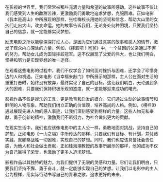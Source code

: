
在影视的世界里，我们常常被那些充满力量和希望的故事所感动。这些故事不仅让我们感受到人生的酸甜苦辣，更激励我们勇敢地追求梦想，克服困难。正如电影《我本是高山》中所展现的那样，张桂梅校长用她的坚韧和信念，帮助大山里的女孩们走出大山，改变命运。她的故事告诉我们，无论身处何种困境，只要我们坚持自己的信念，就一定能够实现梦想。

励志电影之所以能够深深打动人心，是因为它们通过真实的故事和感人的情节，激发了观众内心深处的力量。例如，《摔跤吧！爸爸》中，一个贫困的父亲通过不懈的努力，帮助女儿成为国际摔跤冠军。这不仅展现了父爱的伟大，也让我们明白，坚持和努力是实现梦想的唯一途径。

在观看这些电影的过程中，我们不仅学会了如何面对挫折与困难，还学会了珍惜身边的人和机遇。正如电影《当幸福来敲门》中所展示的那样，主人公在面对生活的重重打击时，始终没有放弃，最终实现了自己的目标。这让我们明白，无论遇到多大的困难，只要我们保持积极乐观的态度，就一定能够迎来成功的曙光。

影视作品不仅是娱乐的工具，更是教育和启发的媒介。它们通过生动的故事情节和鲜明的人物形象，帮助我们树立正确的价值观，培养高尚的人格。例如，《榜样8》通过展现先进人物的感人事迹，让我们深刻感受到榜样的力量。这些人物无私奉献、勇于创新的精神，激励我们不断努力，为社会做出更大的贡献。

在现实生活中，我们也应该像电影中的主人公一样，勇敢地面对挑战，坚持自己的梦想。正如电影《一山之隔》中所传达的那样，只要我们有目标、有计划，并付诸实践，就能够战胜一切困难，实现自己的梦想。同时，我们也应该具备社会责任感，为他人和社会做出贡献，正如桂海潮教授的故事所展示的那样，他的成功不仅为自己赢得了荣誉，也激励了更多人追求梦想。

影视作品以其独特的魅力，为我们提供了无限的灵感和力量。它们让我们明白，只要我们坚持不懈、勇于奋斗，就一定能够实现自己的梦想。让我们以电影中的主人公为榜样，用实际行动书写自己的青春之歌，追求更好的未来。

